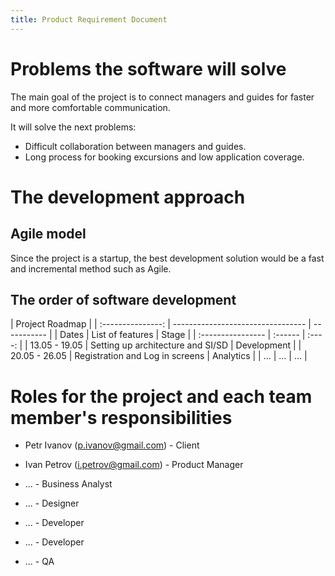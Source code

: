 ```yaml
---
title: Product Requirement Document
---
```


# Problems the software will solve

The main goal of the project is to connect managers and guides for faster and more comfortable communication.

It will solve the next problems:

- Difficult сollaboration between managers and guides.
- Long process for booking excursions and low application coverage.

# The development approach

## Agile model

Since the project is a startup, the best development solution would be a fast and incremental method such as Agile.

## The order of software development

|  Project Roadmap  |
| :---------------: | --------------------------------- | ----------- |
|       Dates       | List of features                  | Stage       |
| :---------------- | :------                           | :----:      |
|   13.05 - 19.05   | Setting up architecture and SI/SD | Development |
|   20.05 - 26.05   | Registration and Log in screens   | Analytics   |
|        ...        | ...                               | ...         |

# Roles for the project and each team member's responsibilities

- Petr Ivanov (p.ivanov@gmail.com) - Client

- Ivan Petrov (i.petrov@gmail.com) - Product Manager
- ... - Business Analyst
- ... - Designer
- ... - Developer
- ... - Developer
- ... - QA
